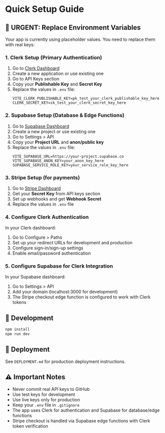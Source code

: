 # Quick Setup Guide

## 🚨 URGENT: Replace Environment Variables

Your app is currently using placeholder values. You need to replace them with real keys:

### 1. Clerk Setup (Primary Authentication)
1. Go to [Clerk Dashboard](https://clerk.com/dashboard)
2. Create a new application or use existing one
3. Go to API Keys section
4. Copy your **Publishable Key** and **Secret Key**
5. Replace the values in `.env` file:
   ```
   VITE_CLERK_PUBLISHABLE_KEY=pk_test_your_clerk_publishable_key_here
   CLERK_SECRET_KEY=sk_test_your_clerk_secret_key_here
   ```

### 2. Supabase Setup (Database & Edge Functions)
1. Go to [Supabase Dashboard](https://supabase.com/dashboard)
2. Create a new project or use existing one
3. Go to Settings > API
4. Copy your **Project URL** and **anon/public key**
5. Replace the values in `.env` file:
   ```
   VITE_SUPABASE_URL=https://your-project.supabase.co
   VITE_SUPABASE_ANON_KEY=your_anon_key_here
   SUPABASE_SERVICE_ROLE_KEY=your_service_role_key_here
   ```

### 3. Stripe Setup (for payments)
1. Go to [Stripe Dashboard](https://dashboard.stripe.com)
2. Get your **Secret Key** from API keys section
3. Set up webhooks and get **Webhook Secret**
4. Replace the values in `.env` file

### 4. Configure Clerk Authentication
In your Clerk dashboard:
1. Go to Configure > Paths
2. Set up your redirect URLs for development and production
3. Configure sign-in/sign-up settings
4. Enable email/password authentication

### 5. Configure Supabase for Clerk Integration
In your Supabase dashboard:
1. Go to Settings > API
2. Add your domain (localhost:3000 for development)
3. The Stripe checkout edge function is configured to work with Clerk tokens

## 🔧 Development
```bash
npm install
npm run dev
```

## 🚀 Deployment
See `DEPLOYMENT.md` for production deployment instructions.

## ⚠️ Important Notes
- Never commit real API keys to GitHub
- Use test keys for development
- Use live keys only for production
- Keep your `.env` file in `.gitignore`
- The app uses Clerk for authentication and Supabase for database/edge functions
- Stripe checkout is handled via Supabase edge functions with Clerk token verification